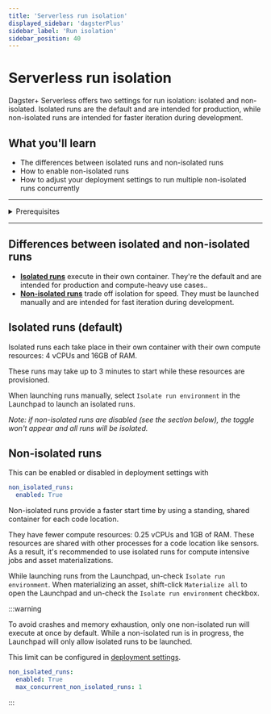 ```yaml
---
title: 'Serverless run isolation'
displayed_sidebar: 'dagsterPlus'
sidebar_label: 'Run isolation'
sidebar_position: 40
---
```


# Serverless run isolation

Dagster+ Serverless offers two settings for run isolation: isolated and non-isolated. Isolated runs are the default and are intended for production, while non-isolated runs are intended for faster iteration during development.

## What you'll learn

- The differences between isolated runs and non-isolated runs
- How to enable non-isolated runs
- How to adjust your deployment settings to run multiple non-isolated runs concurrently

---

<details>
  <summary>Prerequisites</summary>

To follow the steps in this guide, you'll need:

- An active Dagster+ Serverless deployment
- An understanding of [Dagster+ deployment settings](/dagster-plus/deployment/settings)
</details>

---

## Differences between isolated and non-isolated runs

- [**Isolated runs**](#isolated-runs-default) execute in their own container. They're the default and are intended for production and compute-heavy use cases..
- [**Non-isolated runs**](#non-isolated-runs) trade off isolation for speed. They must be launched manually and are intended for fast iteration during development.

## Isolated runs (default)

Isolated runs each take place in their own container with their own compute resources: 4 vCPUs and 16GB of RAM.

These runs may take up to 3 minutes to start while these resources are provisioned.

When launching runs manually, select `Isolate run environment` in the Launchpad to launch an isolated runs.

_Note: if non-isolated runs are disabled (see the section below), the toggle won't appear and all runs will be isolated._

## Non-isolated runs

This can be enabled or disabled in deployment settings with

```yaml
non_isolated_runs:
  enabled: True
```

Non-isolated runs provide a faster start time by using a standing, shared container for each code location.

They have fewer compute resources: 0.25 vCPUs and 1GB of RAM. These resources are shared with other processes for a code location like sensors. As a result, it's recommended to use isolated runs for compute intensive jobs and asset materializations.

While launching runs from the Launchpad, un-check `Isolate run environment`. When materializing an asset, shift-click `Materialize all` to open the Launchpad and un-check the `Isolate run environment` checkbox.

:::warning

To avoid crashes and memory exhaustion, only one non-isolated run will execute at once by default. While a non-isolated run is in progress, the Launchpad will only allow isolated runs to be launched.

This limit can be configured in [deployment settings](/dagster-plus/deployment/settings).

```yaml
non_isolated_runs:
  enabled: True
  max_concurrent_non_isolated_runs: 1
```

:::
